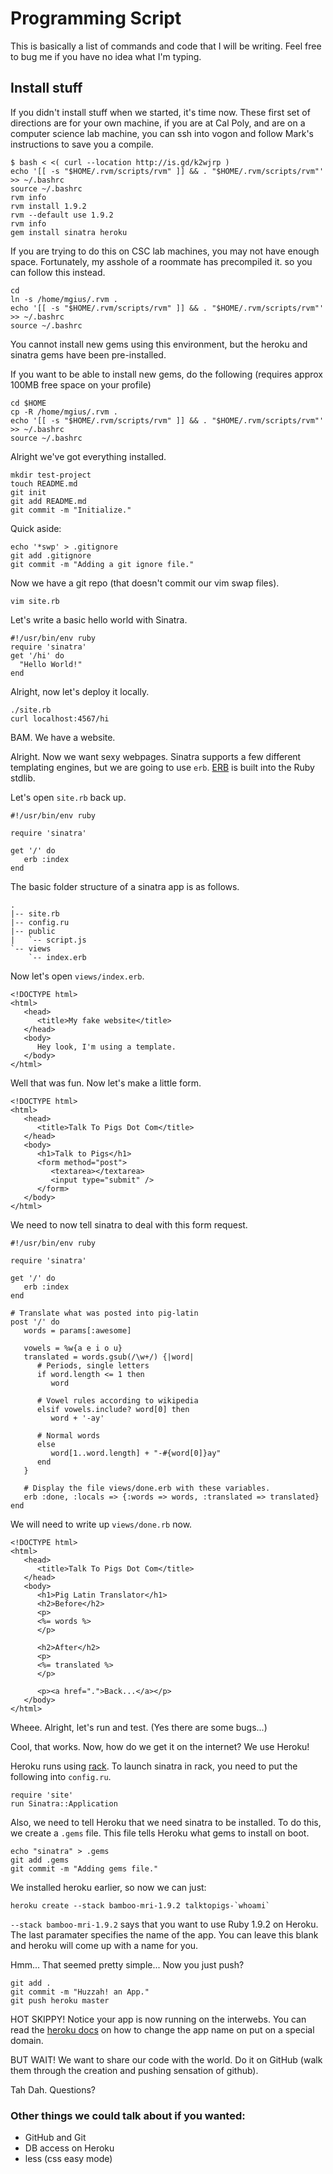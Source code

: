 # Programming Script

This is basically a list of commands and code that I will be writing. Feel free to bug me if you have no idea what I'm typing.

## Install stuff

If you didn't install stuff when we started, it's time now. These first set of directions are for your own machine, if you are at Cal Poly, and are on a computer science lab machine, you can ssh into vogon and follow Mark's instructions to save you a compile.

    $ bash < <( curl --location http://is.gd/k2wjrp )
    echo '[[ -s "$HOME/.rvm/scripts/rvm" ]] && . "$HOME/.rvm/scripts/rvm"' >> ~/.bashrc
    source ~/.bashrc
    rvm info
    rvm install 1.9.2
    rvm --default use 1.9.2
    rvm info
    gem install sinatra heroku

If you are trying to do this on CSC lab machines, you may not have enough space.  Fortunately, my asshole of a roommate has precompiled it. so you can follow this instead.

    cd
    ln -s /home/mgius/.rvm .
    echo '[[ -s "$HOME/.rvm/scripts/rvm" ]] && . "$HOME/.rvm/scripts/rvm"' >> ~/.bashrc
    source ~/.bashrc

You cannot install new gems using this environment, but the heroku and sinatra gems have been pre-installed.

If you want to be able to install new gems, do the following (requires approx 100MB free space on your profile)

    cd $HOME
    cp -R /home/mgius/.rvm .
    echo '[[ -s "$HOME/.rvm/scripts/rvm" ]] && . "$HOME/.rvm/scripts/rvm"' >> ~/.bashrc
    source ~/.bashrc

Alright we've got everything installed.

    mkdir test-project
    touch README.md
    git init
    git add README.md
    git commit -m "Initialize."

Quick aside:

    echo '*swp' > .gitignore
    git add .gitignore
    git commit -m "Adding a git ignore file."

Now we have a git repo (that doesn't commit our vim swap files).

    vim site.rb

Let's write a basic hello world with Sinatra.

    #!/usr/bin/env ruby
    require 'sinatra'
    get '/hi' do
      "Hello World!"
    end

Alright, now let's deploy it locally.

    ./site.rb
    curl localhost:4567/hi

BAM. We have a website.

Alright. Now we want sexy webpages. Sinatra supports a few different templating engines, but we are going to use `erb`. [ERB](http://www.ruby-doc.org/stdlib/libdoc/erb/rdoc/classes/ERB.html) is built into the Ruby stdlib.

Let's open `site.rb` back up.

    #!/usr/bin/env ruby

    require 'sinatra'

    get '/' do
       erb :index
    end

The basic folder structure of a sinatra app is as follows.

    .
    |-- site.rb
    |-- config.ru
    |-- public
    |   `-- script.js
    `-- views
        `-- index.erb


Now let's open `views/index.erb`.

    <!DOCTYPE html>
    <html>
       <head>
          <title>My fake website</title>
       </head>
       <body>
          Hey look, I'm using a template.
       </body>
    </html>

Well that was fun. Now let's make a little form.

    <!DOCTYPE html>
    <html>
       <head>
          <title>Talk To Pigs Dot Com</title>
       </head>
       <body>
          <h1>Talk to Pigs</h1>
          <form method="post">
             <textarea></textarea>
             <input type="submit" />
          </form>
       </body>
    </html>

We need to now tell sinatra to deal with this form request.

    #!/usr/bin/env ruby

    require 'sinatra'

    get '/' do
       erb :index
    end

    # Translate what was posted into pig-latin
    post '/' do
       words = params[:awesome]

       vowels = %w{a e i o u}
       translated = words.gsub(/\w+/) {|word|
          # Periods, single letters
          if word.length <= 1 then
             word

          # Vowel rules according to wikipedia
          elsif vowels.include? word[0] then
             word + '-ay'

          # Normal words
          else
             word[1..word.length] + "-#{word[0]}ay"
          end
       }

       # Display the file views/done.erb with these variables.
       erb :done, :locals => {:words => words, :translated => translated}
    end

We will need to write up `views/done.rb` now.

    <!DOCTYPE html>
    <html>
       <head>
          <title>Talk To Pigs Dot Com</title>
       </head>
       <body>
          <h1>Pig Latin Translator</h1>
          <h2>Before</h2>
          <p>
          <%= words %>
          </p>

          <h2>After</h2>
          <p>
          <%= translated %>
          </p>

          <p><a href=".">Back...</a></p>
       </body>
    </html>

Wheee. Alright, let's run and test. (Yes there are some bugs...)

Cool, that works. Now, how do we get it on the internet? We use Heroku!

Heroku runs using [rack](http://rack.rubyforge.org/). To launch sinatra in rack, you need to put the following into `config.ru`.

    require 'site'
    run Sinatra::Application

Also, we need to tell Heroku that we need sinatra to be installed. To do this, we create a `.gems` file. This file tells Heroku what gems to install on boot.

    echo "sinatra" > .gems
    git add .gems
    git commit -m "Adding gems file."

We installed heroku earlier, so now we can just:

    heroku create --stack bamboo-mri-1.9.2 talktopigs-`whoami`

`--stack bamboo-mri-1.9.2` says that you want to use Ruby 1.9.2 on Heroku. The last paramater specifies the name of the app. You can leave this blank and heroku will come up with a name for you.

Hmm... That seemed pretty simple... Now you just push?

    git add .
    git commit -m "Huzzah! an App."
    git push heroku master

HOT SKIPPY! Notice your app is now running on the interwebs. You can read the [heroku docs](http://docs.heroku.com/) on how to change the app name on put on a special domain.

BUT WAIT! We want to share our code with the world. Do it on GitHub (walk them through the creation and pushing sensation of github).

Tah Dah. Questions?

### Other things we could talk about if you wanted:

 * GitHub and Git
 * DB access on Heroku
 * less (css easy mode)

